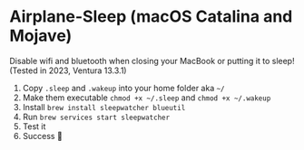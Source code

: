 # Airplane-Sleep (macOS Catalina and Mojave)
Disable wifi and bluetooth when closing your MacBook or putting it to sleep! (Tested in 2023, Ventura 13.3.1)

1. Copy `.sleep` and `.wakeup` into your home folder aka `~/`
2. Make them executable `chmod +x ~/.sleep` and `chmod +x ~/.wakeup`
3. Install `brew install sleepwatcher blueutil`
4. Run `brew services start sleepwatcher`
5. Test it
6. Success 🚀 